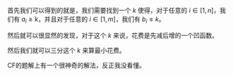 首先我们可以得到的就是，我们需要找到一个 $k$ 使得，对于任意的 $i \in [1, n]$，我们有 $a_i \geq k$，并且对于任意的 $i \in [1, m]$，我们有 $b_i \leq k$。

然后就可以很显然的发现，对于这个 $k$ 来说，花费是先减后增的一个凹函数。

然后我们就可以三分这个 $k$ 来算最小花费。

CF的题解上有一个很神奇的解法，反正我没看懂。
